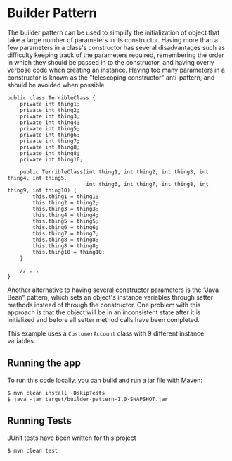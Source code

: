 # Builder Pattern

The builder pattern can be used to simplify the initialization of object that take a large number of parameters in its 
constructor. Having more than a few parameters in a class's constructor has several disadvantages such as difficulty 
keeping track of the parameters required, remembering the order in which they should be passed in to the constructor, 
and having overly verbose code when creating an instance. Having too many parameters in a constructor is known as the 
"telescoping constructor" anti-pattern, and should be avoided when possible. 

```
public class TerribleClass {
    private int thing1;
    private int thing2;
    private int thing3;
    private int thing4;
    private int thing5;
    private int thing6;
    private int thing7;
    private int thing8;
    private int thing8;
    private int thing10;

    public TerribleClass(int thing1, int thing2, int thing3, int thing4, int thing5,
                         int thing6, int thing7, int thing8, int thing9, int thing10) {
        this.thing1 = thing1;
        this.thing2 = thing2;
        this.thing3 = thing3;
        this.thing4 = thing4;
        this.thing5 = thing5;
        this.thing6 = thing6;
        this.thing7 = thing7;
        this.thing8 = thing8;
        this.thing8 = thing8;
        this.thing10 = thing10;        
    }
    
    // ...
}
```

Another alternative to having several constructor parameters is the "Java Bean" pattern, which sets an object's instance
variables through setter methods instead of through the constructor. One problem with this approach is that the object 
will be in an inconsistent state after it is initialized and before all setter method calls have been completed. 

This example uses a `CustomerAccount` class with 9 different instance variables.

## Running the app

To run this code locally, you can build and run a jar file with Maven:

```
$ mvn clean install -DskipTests
$ java -jar target/builder-pattern-1.0-SNAPSHOT.jar
```

## Running Tests

JUnit tests have been written for this project

```
$ mvn clean test
```